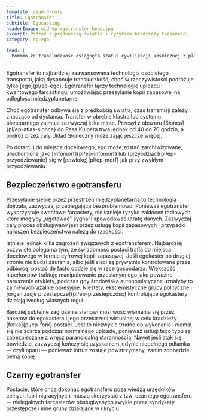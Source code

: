 ```yaml
---
template: page-3-cols
title: Egotransfer
subtitle: Egocasting
headerImage: mid-ep-egotransfer-head.jpg
excerpt: Podróż z prędkością światła i ryzykiem kradzieży tożsamości.
category: ep-ego

lead: |
  Pomimo że transludzkość osiągnęła status cywilizacji kosmicznej z placówkami rozsianymi po całym Układzie Słonecznym (i poza nim), wykorzystanie statków kosmicznych do podróży międzyplanetarnych jest zaskakująco ograniczone. Promy o różnych systemach napędu regularnie kursują między habitatami, powierzchniami planetarnymi i księżycami. Jednak w przypadku podróży dłuższych niż 1,5 miliona kilometrów — czyli dystansu, jaki pojazd z napędem fuzyjnym pokonuje w ciągu doby — większość ludzi dokonuje **egotransferu**.
---
```

Egotransfer to najbardziej zaawansowana technologia osobistego transportu, jaką dysponuje transludzkość, choć w rzeczywistości podróżuje tylko [ego]{pl/ep-ego}. Egotransfer łączy technologie uploadu i kwantowego farcastingu, umożliwiając przesyłanie kopii zapasowej na odległości międzyplanetarne.

Choć egotransfer odbywa się z prędkością światła, czas transmisji zależy znacząco od dystansu. Transfer w obrębie klastra lub systemu planetarnego zajmuje zazwyczaj kilka minut. Przesył z obszaru [Słońca]{pl/ep-atlas-slonce} do Pasa Kuipera trwa jednak od 40 do 70 godzin, a podróż przez cały Układ Słoneczny może zająć jeszcze więcej.

Po dotarciu do miejsca docelowego, ego może zostać zarchiwizowane, uruchomione jako [infomorf]{pl/ep-infomorf} lub [przyodziać]{pl/ep-przyodziewanie} się w [powłokę]{pl/ep-morf} jak przy zwykłym przyodziewaniu.

## Bezpieczeństwo egotransferu
Przesyłanie siebie przez przestrzeń międzyplanetarną to technologia dojrzała, zazwyczaj przebiegająca bezproblemowo. Ponieważ egotransfer wykorzystuje kwantowe farcastery, nie istnieje ryzyko zakłóceń radiowych, które mogłyby „ugotować” sygnał i spowodować utratę danych. Zazwyczaj cały proces obsługiwany jest przez usługę kopii zapasowych i przypadki naruszeń bezpieczeństwa należą do rzadkości.

Istnieje jednak kilka zagrożeń związanych z egotransferem. Najbardziej oczywiste polega na tym, że świadomość postaci trafia do miejsca docelowego w formie cyfrowej kopii zapasowej. Jeśli egokaster po drugiej stronie nie budzi zaufania, albo jeśli sieci są prywatnie kontrolowane przez odbiorcę, postać de facto oddaje się w ręce gospodarza. Większość hiperkorpów traktuje manipulowanie przesłanym ego jako poważne naruszenie etykiety, podczas gdy środowiska autonomistyczne uznałyby to za niewyobrażalnie opresyjne. Niestety, ekstremistyczne grupy polityczne i [organizacje przestępcze]{pl/ep-przestepczosc} kontrolujące egokastery działają według własnych reguł.

Bardziej subtelne zagrożenie stanowi możliwość włamania się przez hakerów do egokastera i jego przestrzeni wirtualnej w celu kradzieży [forka]{pl/ep-fork} postaci. Jest to niezwykle trudne do wykonania i niemal się nie zdarza podczas normalnego uploadu, ponieważ usługi tego typu są zabezpieczane z wręcz paranoidalną starannością. Nawet jeśli atak się powiedzie, zazwyczaj kończy się uzyskaniem jedynie niepełnego odłamka — czyli oparu — ponieważ intruz zostaje powstrzymany, zanim zdobędzie pełną kopię.

## Czarny egotransfer
Postacie, które chcą dokonać egotransferu poza wiedzą urzędników celnych lub imigracyjnych, muszą skorzystać z tzw. czarnego egotransferu — nielegalnych farcasterów obsługiwanych zwykle przez syndykaty przestępcze i inne grupy działające w ukryciu.
